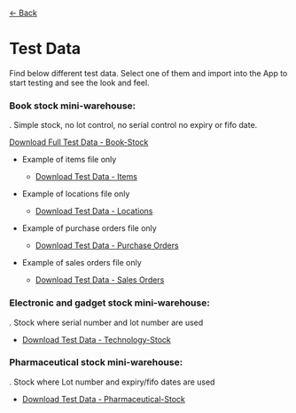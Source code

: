 [← Back](README.md)

# Test Data  

Find below different test data.  Select one of them and import into the App to start testing and see the look and feel.

### Book stock mini-warehouse:  
.  Simple stock, no lot control, no serial control no expiry or fifo date.

[Download Full Test Data - Book-Stock ](asset/Books-Stock-Data.xls)  

- Example of items file only  
  - [Download Test Data - Items ](asset/items.xls)
  
- Example of locations file only  
  - [Download Test Data - Locations ](asset/locations.xls)
  
- Example of purchase orders file only  
  - [Download Test Data - Purchase Orders ](asset/purchaseorders.xls)
  
- Example of sales orders file only  
  - [Download Test Data - Sales Orders ](asset/salesorders.xls)  

### Electronic and gadget stock mini-warehouse:  
.  Stock where serial number and lot number are used

- [Download Test Data - Technology-Stock ](asset/Technology-Stock-Data.xls)  

### Pharmaceutical stock mini-warehouse:  
.  Stock where Lot number and expiry/fifo dates are used

- [Download Test Data - Pharmaceutical-Stock ](asset/Pharmaceutical-Stock-Data.xls)  

